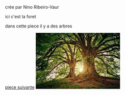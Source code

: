 crée par Nino Ribeiro-Vaur

ici c'est la foret

dans cette piece il y a des arbres

[piece suivante](piece12.md)
![](images.jpeg)